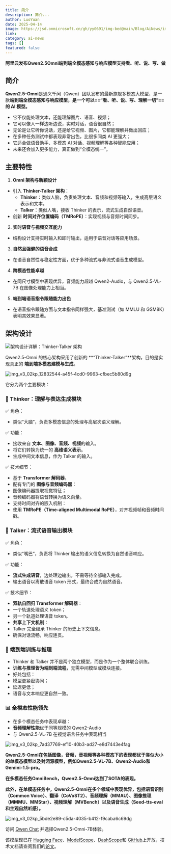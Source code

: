 ```yaml
---
title: 简介
description: 简介...
author: LuoYuan
date: 2025-04-14
image: https://jsd.onmicrosoft.cn/gh/yy0691/img-bed@main/Blog/AiNews/img_v3_02kp_b2732eb4-0f15-47a2-bd47-197d0496898g.png
link: 
category: ai-news
tags: []
featured: false
---
```

**阿里云发布Qwen2.5Omni端到端全模态感知与响应模型支持看、听、说、写、做**


## 简介

**Qwen2.5-Omni**是通义千问（Qwen）团队发布的最新旗舰多模态大模型，是一款**端到端全模态感知与响应模型，是一个可以==“看、听、说、写、理解一切”==的 AI 模型。**

- 它不仅能处理文本，还能理解图片、语音、视频；
- 它可以像人一样边听边说，实时对话，语音很自然；
- 无论是让它听你说话，还是给它视频、图片，它都能理解并做出回应；
- 在多种任务测试中都表现非常出色，比很多同类 AI 更强大；
- 它适合做语音助手、多模态 AI 对话、视频理解等各种智能应用；
- 未来还会加入更多能力，真正做到“全模态统一”。

## **主要特性**

1. **Omni 架构与新颖设计**
- 引入 **Thinker-Talker 架构**：
    - **Thinker**：类似人脑，负责处理文本、音频和视频等输入，生成高层语义表示和文本。
    - **Talker**：类似人嘴，接收 Thinker 的表示，流式生成自然语音。
- 创新 **时间对齐位置编码（TMRoPE）**：实现视频与音频时间同步。

2. **实时语音与视频交互能力**
- 结构设计支持实时输入和即时输出，适用于语音对话等应用场景。
3. **自然且强健的语音合成**
- 在语音自然性与稳定性方面，优于多种流式与非流式语音生成模型。
4. **跨模态性能卓越**
- 在同尺寸模型中表现优异，音频能力超越 Qwen2-Audio，与 Qwen2.5-VL-7B 在图像处理能力上相当。

5. **端到端语音指令跟随能力出色**
- 在语音指令跟随方面与文本指令同样强大，基准测试（如 MMLU 和 GSM8K）表明其效果显著。

## 架构设计

![架构设计详解：Thinker-Talker 架构](https://jsd.onmicrosoft.cn/gh/yy0691/img-bed@main/Blog/AiNews/img_v3_02kp_b2732eb4-0f15-47a2-bd47-197d0496898g.png)

Qwen2.5-Omni 的核心架构采用了创新的 **“Thinker-Talker”**架构，目的是实现真正的 **端到端多模态建模与生成**。

![img_v3_02kp_12832544-a45f-4cd0-9963-cfbec5b80d9g](https://jsd.onmicrosoft.cn/gh/yy0691/img-bed@main/Blog/AiNews/img_v3_02kp_12832544-a45f-4cd0-9963-cfbec5b80d9g.png)

它分为两个主要模块：

### **🧠 Thinker：理解与表达生成模块**

✅ 角色：

- 类似“大脑”，负责多模态信息的处理与高层次语义理解。

✅ 功能：

- 接收来自 **文本、图像、音频、视频**的输入。
- 将它们转换为统一的 **高维语义表示**。
- 生成中间文本信息，作为 Talker 的输入。

✅ 技术细节：

- 基于 **Transformer 解码器**。
- 配有专门的 **图像与音频编码器**：
- 图像编码器提取视觉特征；
- 音频编码器将语音转换为语义向量。
- 支持时间对齐的嵌入机制：
- 使用 **TMRoPE（Time-aligned Multimodal RoPE）**，对齐视频帧和音频时间戳。

### **👄 Talker：流式语音输出模块**

✅ 角色：

- 类似“嘴巴”，负责将 Thinker 输出的语义信息转换为自然语音响应。

✅ 功能：

- **流式生成语音**，边处理边输出，不需等待全部输入完成。
- 输出语音以离散语音 token 形式，最终合成为自然语音。

✅ 技术细节：

- **双轨自回归 Transformer 解码器**：
- 一个轨道处理语义 token；
- 另一个轨道处理语音 token。
- **共享上下文机制**：
- Talker 完全继承 Thinker 的历史上下文信息。
- 确保对话流畅，响应连贯。

### **🔄 端到端训练与推理**

- Thinker 和 Talker 并不是两个独立模型，而是作为一个整体联合训练。
- **训练与推理皆为端到端流程**，无需中间模型或模块连接。
- 好处包括：
- 模型更紧密协同；
- 延迟更低；
- 语音与文本响应更自然一致。

### **📊 全模态性能领先**

- 在多个模态任务中表现卓越：
- **音频理解性能**优于同等规模的 Qwen2-Audio
- 与 Qwen2.5-VL-7B 在视觉语言任务中表现相当

![img_v3_02kp_7ad37769-ef10-40b3-ad27-e8d7443e4fag](https://jsd.onmicrosoft.cn/gh/yy0691/img-bed@main/Blog/AiNews/img_v3_02kp_7ad37769-ef10-40b3-ad27-e8d7443e4fag.png)

**Qwen2.5-Omni在包括图像，音频，音视频等各种模态下的表现都优于类似大小的单模态模型以及封闭源模型，例如Qwen2.5-VL-7B、Qwen2-Audio和Gemini-1.5-pro。**

**在多模态任务OmniBench，Qwen2.5-Omni达到了SOTA的表现。**

**此外，在单模态任务中，Qwen2.5-Omni在多个领域中表现优异，包括语音识别（Common Voice）、翻译（CoVoST2）、音频理解（MMAU）、图像推理（MMMU、MMStar）、视频理解（MVBench）以及语音生成（Seed-tts-eval和主观自然听感）。**

![img_v3_02kp_5bde2e89-c5da-4035-b412-f9caba6c69dg](https://jsd.onmicrosoft.cn/gh/yy0691/img-bed@main/Blog/AiNews/img_v3_02kp_5bde2e89-c5da-4035-b412-f9caba6c69dg.jpg)

访问 [Qwen Chat](https://chat.qwenlm.ai/) 并选择Qwen2.5-Omni-7B体验。

该模型现已在 [Hugging Face](https://huggingface.co/Qwen/Qwen2.5-Omni-7B)、[ModelScope](https://modelscope.cn/models/Qwen/Qwen2.5-Omni-7B)、[DashScope](https://help.aliyun.com/zh/model-studio/user-guide/qwen-omni)和 [GitHub](https://github.com/QwenLM/Qwen2.5-Omni)上开放，技术文档请查阅我们的[论文](https://github.com/QwenLM/Qwen2.5-Omni/assets/Qwen2.5_Omni.pdf)。